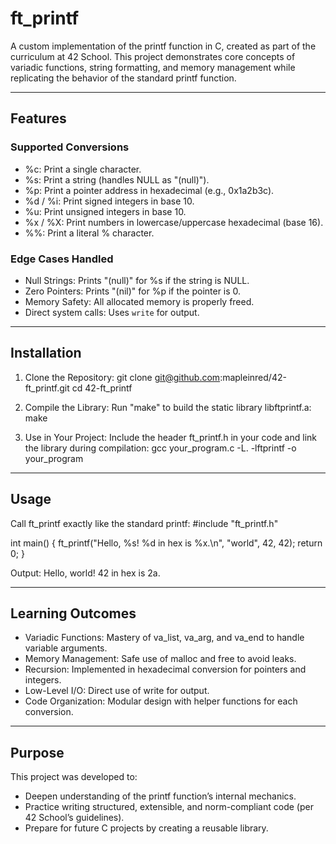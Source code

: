 # ft_printf

A custom implementation of the printf function in C, created as part of the curriculum at 42 School. This project demonstrates core concepts of variadic functions, string formatting, and memory management while replicating the behavior of the standard printf function.

---

## Features

### Supported Conversions
- %c: Print a single character.
- %s: Print a string (handles NULL as "(null)").
- %p: Print a pointer address in hexadecimal (e.g., 0x1a2b3c).
- %d / %i: Print signed integers in base 10.
- %u: Print unsigned integers in base 10.
- %x / %X: Print numbers in lowercase/uppercase hexadecimal (base 16).
- %%: Print a literal % character.

### Edge Cases Handled
- Null Strings: Prints "(null)" for %s if the string is NULL.
- Zero Pointers: Prints "(nil)" for %p if the pointer is 0.
- Memory Safety: All allocated memory is properly freed.
- Direct system calls: Uses `write` for output.

---

## Installation

1. Clone the Repository:
   git clone git@github.com:mapleinred/42-ft_printf.git
   cd 42-ft_printf

2. Compile the Library:
   Run "make" to build the static library libftprintf.a:
   make

3. Use in Your Project:
   Include the header ft_printf.h in your code and link the library during compilation:
   gcc your_program.c -L. -lftprintf -o your_program

---

## Usage

Call ft_printf exactly like the standard printf:
#include "ft_printf.h"

int main() {
    ft_printf("Hello, %s! %d in hex is %x.\n", "world", 42, 42);
    return 0;
}

Output:
Hello, world! 42 in hex is 2a.

---

## Learning Outcomes

- Variadic Functions: Mastery of va_list, va_arg, and va_end to handle variable arguments.
- Memory Management: Safe use of malloc and free to avoid leaks.
- Recursion: Implemented in hexadecimal conversion for pointers and integers.
- Low-Level I/O: Direct use of write for output.
- Code Organization: Modular design with helper functions for each conversion.

---

## Purpose

This project was developed to:
- Deepen understanding of the printf function’s internal mechanics.
- Practice writing structured, extensible, and norm-compliant code (per 42 School’s guidelines).
- Prepare for future C projects by creating a reusable library.

